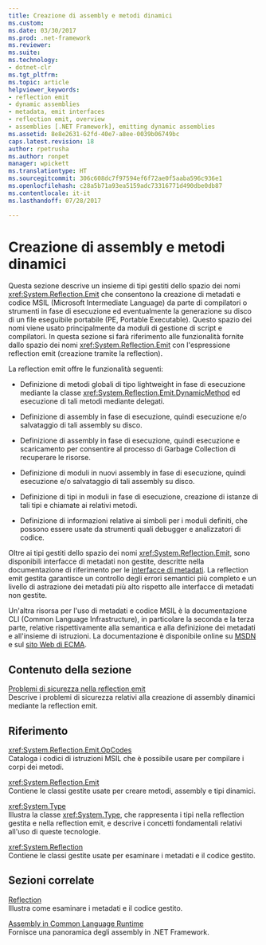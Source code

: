 ```yaml
---
title: Creazione di assembly e metodi dinamici
ms.custom: 
ms.date: 03/30/2017
ms.prod: .net-framework
ms.reviewer: 
ms.suite: 
ms.technology:
- dotnet-clr
ms.tgt_pltfrm: 
ms.topic: article
helpviewer_keywords:
- reflection emit
- dynamic assemblies
- metadata, emit interfaces
- reflection emit, overview
- assemblies [.NET Framework], emitting dynamic assemblies
ms.assetid: 8e8e2631-62fd-40e7-a8ee-0039b06749bc
caps.latest.revision: 18
author: rpetrusha
ms.author: ronpet
manager: wpickett
ms.translationtype: HT
ms.sourcegitcommit: 306c608dc7f97594ef6f72ae0f5aaba596c936e1
ms.openlocfilehash: c28a5b71a93ea5159adc73316771d490dbe0db87
ms.contentlocale: it-it
ms.lasthandoff: 07/28/2017

---
```

# <a name="emitting-dynamic-methods-and-assemblies"></a>Creazione di assembly e metodi dinamici
Questa sezione descrive un insieme di tipi gestiti dello spazio dei nomi <xref:System.Reflection.Emit> che consentono la creazione di metadati e codice MSIL (Microsoft Intermediate Language) da parte di compilatori o strumenti in fase di esecuzione ed eventualmente la generazione su disco di un file eseguibile portabile (PE, Portable Executable). Questo spazio dei nomi viene usato principalmente da moduli di gestione di script e compilatori. In questa sezione si farà riferimento alle funzionalità fornite dallo spazio dei nomi <xref:System.Reflection.Emit> con l'espressione reflection emit (creazione tramite la reflection).   
  
 La reflection emit offre le funzionalità seguenti:   
  
-   Definizione di metodi globali di tipo lightweight in fase di esecuzione mediante la classe <xref:System.Reflection.Emit.DynamicMethod> ed esecuzione di tali metodi mediante delegati.  
  
-   Definizione di assembly in fase di esecuzione, quindi esecuzione e/o salvataggio di tali assembly su disco.  
  
-   Definizione di assembly in fase di esecuzione, quindi esecuzione e scaricamento per consentire al processo di Garbage Collection di recuperare le risorse.  
  
-   Definizione di moduli in nuovi assembly in fase di esecuzione, quindi esecuzione e/o salvataggio di tali assembly su disco.  
  
-   Definizione di tipi in moduli in fase di esecuzione, creazione di istanze di tali tipi e chiamate ai relativi metodi.  
  
-   Definizione di informazioni relative ai simboli per i moduli definiti, che possono essere usate da strumenti quali debugger e analizzatori di codice.  
  
 Oltre ai tipi gestiti dello spazio dei nomi <xref:System.Reflection.Emit>, sono disponibili interfacce di metadati non gestite, descritte nella documentazione di riferimento per le [interfacce di metadati](../../../docs/framework/unmanaged-api/metadata/metadata-interfaces.md). La reflection emit gestita garantisce un controllo degli errori semantici più completo e un livello di astrazione dei metadati più alto rispetto alle interfacce di metadati non gestite.  
  
 Un'altra risorsa per l'uso di metadati e codice MSIL è la documentazione CLI (Common Language Infrastructure), in particolare la seconda e la terza parte, relative rispettivamente alla semantica e alla definizione dei metadati e all'insieme di istruzioni. La documentazione è disponibile online su [MSDN](http://go.microsoft.com/fwlink/?LinkID=65555) e sul [sito Web di ECMA](http://go.microsoft.com/fwlink/?LinkId=116487).  
  
## <a name="in-this-section"></a>Contenuto della sezione  
 [Problemi di sicurezza nella reflection emit](../../../docs/framework/reflection-and-codedom/security-issues-in-reflection-emit.md)  
 Descrive i problemi di sicurezza relativi alla creazione di assembly dinamici mediante la reflection emit.  
  
## <a name="reference"></a>Riferimento  
 <xref:System.Reflection.Emit.OpCodes>  
 Cataloga i codici di istruzioni MSIL che è possibile usare per compilare i corpi dei metodi.  
  
 <xref:System.Reflection.Emit>  
 Contiene le classi gestite usate per creare metodi, assembly e tipi dinamici.  
  
 <xref:System.Type>  
 Illustra la classe <xref:System.Type>, che rappresenta i tipi nella reflection gestita e nella reflection emit, e descrive i concetti fondamentali relativi all'uso di queste tecnologie.  
  
 <xref:System.Reflection>  
 Contiene le classi gestite usate per esaminare i metadati e il codice gestito.  
  
## <a name="related-sections"></a>Sezioni correlate  
 [Reflection](../../../docs/framework/reflection-and-codedom/reflection.md)  
 Illustra come esaminare i metadati e il codice gestito.  
  
 [Assembly in Common Language Runtime](../../../docs/framework/app-domains/assemblies-in-the-common-language-runtime.md)  
 Fornisce una panoramica degli assembly in .NET Framework.

